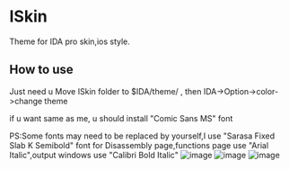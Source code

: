 # ISkin
Theme for IDA pro skin,ios style.
## How to use
Just need u Move ISkin folder to $IDA/theme/ , then IDA->Option->color->change theme

if u want same as me, u should install "Comic Sans MS" font 

PS:Some fonts may need to be replaced by yourself,I use "Sarasa Fixed Slab K Semibold" font for Disassembly page,functions page use "Arial Italic",output windows use "Calibri Bold Italic"
![image](https://github.com/user-attachments/assets/7ee2fe0d-3413-4b04-9881-7d14837d76f4)
![image](https://github.com/user-attachments/assets/f23eb76f-bb9e-48b0-94cd-4501c4e0e1a5)
![image](https://github.com/user-attachments/assets/e326f798-d549-4e75-a7c2-16f5ea12c974)
